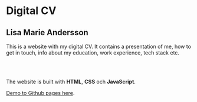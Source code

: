 # Digital CV

## Lisa Marie Andersson

This is a website with my digital CV. It contains a presentation of me, how to get in touch, info about my education, work experience, tech stack etc.

<br>

<br>

The website is built with **HTML**, **CSS** och **JavaScript**.

[Demo to Github pages here](https://lisamarieandersson.github.io/cv/).
